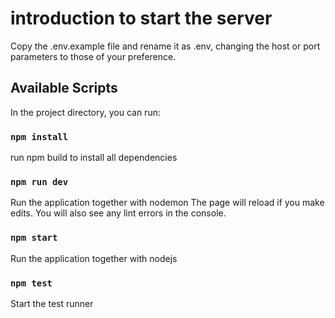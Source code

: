 # introduction to start the server

Copy the .env.example file and rename it as .env, changing the host or port parameters to those of your preference.

## Available Scripts

In the project directory, you can run:

### `npm install`

run npm build to install all dependencies

### `npm run dev`

Run the application together with nodemon
The page will reload if you make edits.
You will also see any lint errors in the console.

### `npm start`

Run the application together with nodejs

### `npm test`

Start the test runner